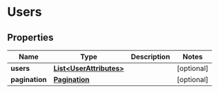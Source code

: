 
# Users

## Properties
Name | Type | Description | Notes
------------ | ------------- | ------------- | -------------
**users** | [**List&lt;UserAttributes&gt;**](UserAttributes.md) |  |  [optional]
**pagination** | [**Pagination**](Pagination.md) |  |  [optional]



